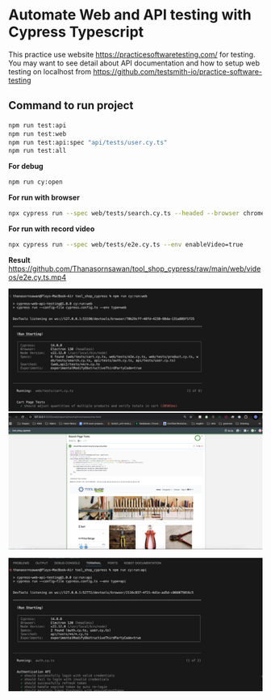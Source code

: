 # Automate Web and API testing with Cypress Typescript

This practice use website https://practicesoftwaretesting.com/ for testing. <br/>
You may want to see detail about API documentation and how to setup web testing on localhost from https://github.com/testsmith-io/practice-software-testing <br/>

## Command to run project

```sh
npm run test:api
npm run test:web
npm run test:api:spec "api/tests/user.cy.ts"
npm run test:all
```

**For debug**
```sh
npm run cy:open
```

**For run with browser**
```sh
npx cypress run --spec web/tests/search.cy.ts --headed --browser chrome
```

**For run with record video**
```sh
npx cypress run --spec web/tests/e2e.cy.ts --env enableVideo=true 
```

**Result** <br/>
https://github.com/Thanasornsawan/tool_shop_cypress/raw/main/web/videos/e2e.cy.ts.mp4

![web result](https://github.com/Thanasornsawan/tool_shop_cypress/blob/main/pictures/web_result.png?raw=true)
![report](https://github.com/Thanasornsawan/tool_shop_cypress/blob/main/pictures/report.png?raw=true)

![api result](https://github.com/Thanasornsawan/tool_shop_cypress/blob/main/pictures/api_result.png?raw=true)